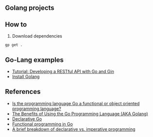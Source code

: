 ## Golang projects

## How to

1. Download dependencies

```shell
gp get .
```

## Go-Lang examples

- [Tutorial: Developing a RESTful API with Go and Gin](https://go.dev/doc/tutorial/web-service-gin)
- [Install Golang](https://go.dev/doc/install)

## References

- [Is the programming language Go a functional or object oriented programming language?](https://www.quora.com/Is-the-programming-language-Go-a-functional-or-object-oriented-programming-language)
- [The Benefits of Using the Go Programming Language (AKA Golang)](https://www.mitrais.com/news-updates/the-benefits-of-using-the-go-programming-language-aka-golang/)
- [Declarative Go](https://medium.com/@meeusdylan/declarative-go-7ab730b77bb8)
- [Functional programming in Go](https://blog.logrocket.com/functional-programming-in-go/)
- [A brief breakdown of declarative vs. imperative programming](https://www.techtarget.com/searchapparchitecture/tip/A-brief-breakdown-of-declarative-vs-imperative-programming)